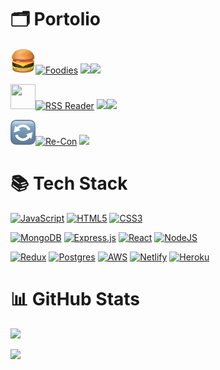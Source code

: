 # 🗂️ Portolio

<a href="https://foodies-ram.netlify.app/"><img src="./hamburger.png" height="40" width="40">![Foodies](https://img.shields.io/badge/-Foodies-f03a17?style=for-the-badge)</a> <a href="https://github.com/TEAM-R-A-M/foodies-frontend/">![](https://img.shields.io/badge/-frontend-lightgrey?style=plastic)</a><a href="https://github.com/TEAM-R-A-M/foodies-backend/">![](https://img.shields.io/badge/-backend-blue?style=plastic)</a>

<a href="https://leafy-lebkuchen-56aff4.netlify.app/"><img src="https://wp-assets.rss.com/blog/wp-content/uploads/2019/10/10111557/social_style_3_rss-512-1.png" height="40" width="40">![RSS Reader](https://img.shields.io/badge/-RSS%20Reader-1970c2?style=for-the-badge)</a> <a href="https://github.com/schillerandrew/rss-frontend/">![](https://img.shields.io/badge/-frontend-lightgrey?style=plastic)</a><a href="https://github.com/schillerandrew/rss-backend/">![](https://img.shields.io/badge/-backend-blue?style=plastic)</a>

<a href="https://team-r-a-d.github.io/Re-Con/"><img src="./flip.png" height="40" width="40">![Re-Con](https://img.shields.io/badge/-Re--Con-%23c83737?style=for-the-badge)</a> <a href="https://github.com/TEAM-R-A-D/Re-Con/">![](https://img.shields.io/badge/-repository-%2387CEFA?style=plastic)</a>

<!-- <a href="https://schillerandrew.github.io/Calculator/"><img src="./calc.png" height="40" width="40">![Calculator](https://img.shields.io/badge/-Calculator-%09%23303030?style=for-the-badge)</a> <a href="https://github.com/schillerandrew/Calculator/">![](https://img.shields.io/badge/-repository-%2387CEFA?style=plastic)</a> -->

# 📚 Tech Stack
<a href="https://github.com/schillerandrew#-portfolio" style="cursor: crosshair">![JavaScript](https://img.shields.io/badge/javascript-%23323330.svg?style=for-the-badge&logo=javascript&logoColor=%23F7DF1E)</a> <a href="https://github.com/schillerandrew#-portfolio">![HTML5](https://img.shields.io/badge/html5-%23E34F26.svg?style=for-the-badge&logo=html5&logoColor=white)</a> <a href="https://github.com/schillerandrew#-portfolio">![CSS3](https://img.shields.io/badge/css3-%231572B6.svg?style=for-the-badge&logo=css3&logoColor=white)</a>

<a href="https://github.com/schillerandrew#-portfolio">![MongoDB](https://img.shields.io/badge/MongoDB-%234ea94b.svg?style=for-the-badge&logo=mongodb&logoColor=white)</a> <a href="https://github.com/schillerandrew#-portfolio">![Express.js](https://img.shields.io/badge/express.js-%23404d59.svg?style=for-the-badge&logo=express&logoColor=%2361DAFB)</a> <a href="https://github.com/schillerandrew#-portfolio">![React](https://img.shields.io/badge/react-%2320232a.svg?style=for-the-badge&logo=react&logoColor=%2361DAFB)</a> <a href="https://github.com/schillerandrew#-portfolio">![NodeJS](https://img.shields.io/badge/node.js-6DA55F?style=for-the-badge&logo=node.js&logoColor=white)</a>

<a href="https://github.com/schillerandrew#-portfolio">![Redux](https://img.shields.io/badge/redux-%23593d88.svg?style=for-the-badge&logo=redux&logoColor=white)</a> <a href="https://github.com/schillerandrew#-portfolio">![Postgres](https://img.shields.io/badge/postgres-%23316192.svg?style=for-the-badge&logo=postgresql&logoColor=white)</a> <a href="https://github.com/schillerandrew#-portfolio">![AWS](https://img.shields.io/badge/AWS-%23FF9900.svg?style=for-the-badge&logo=amazon-aws&logoColor=white)</a> <a href="https://github.com/schillerandrew#-portfolio">![Netlify](https://img.shields.io/badge/netlify-%23000000.svg?style=for-the-badge&logo=netlify&logoColor=#00C7B7)</a> <a href="https://github.com/schillerandrew#-portfolio">![Heroku](https://img.shields.io/badge/heroku-%23430098.svg?style=for-the-badge&logo=heroku&logoColor=white)</a>

# 📊 GitHub Stats
<a href="https://github.com/schillerandrew#-portfolio">![](https://github-readme-stats.vercel.app/api?username=schillerandrew&theme=nord&hide_border=false&include_all_commits=false&count_private=true)</a>
<!-- <a href="https://github.com/schillerandrew#-portfolio">![](https://github-readme-streak-stats.herokuapp.com/?user=schillerandrew&theme=nord&hide_border=false)</a> -->
<a href="https://github.com/schillerandrew#-portfolio">![](https://github-readme-stats.vercel.app/api/top-langs/?username=schillerandrew&theme=nord&hide_border=false&include_all_commits=false&count_private=true&layout=compact)</a>

<!--
**schillerandrew/schillerandrew** is a ✨ _special_ ✨ repository because its `README.md` (this file) appears on your GitHub profile.

Here are some ideas to get you started:

- 🔭 I’m currently working on ...
- 🌱 I’m currently learning ...
- 👯 I’m looking to collaborate on ...
- 🤔 I’m looking for help with ...
- 💬 Ask me about ...
- 📫 How to reach me: ...
- 😄 Pronouns: ...
- ⚡ Fun fact: ...
-->
